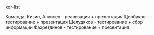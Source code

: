 xor-list

Команда:
Кизин, Алкисев - реализация + презентация
Щербаков - тестирование + презентация
Шелудяков - тестирование + сбор информации
Фахретдинов - тестирование + презентация
